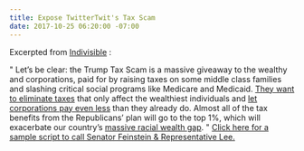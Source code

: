 ```yaml
---
title: Expose TwitterTwit's Tax Scam
date: 2017-10-25 06:20:00 -07:00
---
```


Excerpted from [Indivisible](https://www.indivisible.org/) :

"   Let’s be clear: the Trump Tax Scam is a massive giveaway to the wealthy and corporations, paid for by raising taxes on some middle class families and slashing critical social programs like Medicare and Medicaid. [They want to eliminate taxes](https://www.indivisible.org/resource/tax-cuts-donald-trump-wants-give-millionaire-friends/) that only affect the wealthiest individuals and [let corporations pay even less](https://www.indivisible.org/resource/corporations-already-gaming-tax-system-trump-wants-let-pay-even-less/) than they already do. Almost all of the tax benefits from the Republicans’ plan will go to the top 1%, which will exacerbate our country’s [massive racial wealth gap](https://prosperitynow.org/files/PDFs/road_to_zero_wealth.pdf).   "
[Click here for a sample script to call Senator Feinstein & Representative Lee.](https://www.trumptaxscam.org/democrat-call-script-to-stop-the-trump-tax-scam?utm_source=3NoTrump&utm_campaign=1d48fe6fe8-EMAIL_CAMPAIGN_2017_09_18&utm_medium=email&utm_term=0_f88185aec7-1d48fe6fe8-76580211)
 